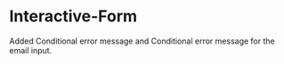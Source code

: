# Interactive-Form
Added Conditional error message and Conditional error message for the email input.
